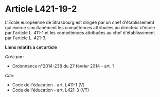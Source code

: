 # Article L421-19-2

L'Ecole européenne de Strasbourg est dirigée par un chef d'établissement qui exerce simultanément les compétences attribuées
au directeur d'école par l'article L. 411-1 et les compétences attribuées au chef d'établissement par l'article L. 421-3.

**Liens relatifs à cet article**

_Créé par_:

  - Ordonnance n°2014-238 du 27 février 2014 - art. 1

_Cite_:

  - Code de l'éducation - art. L411-1 (V)
  - Code de l'éducation - art. L421-3 (VT)
